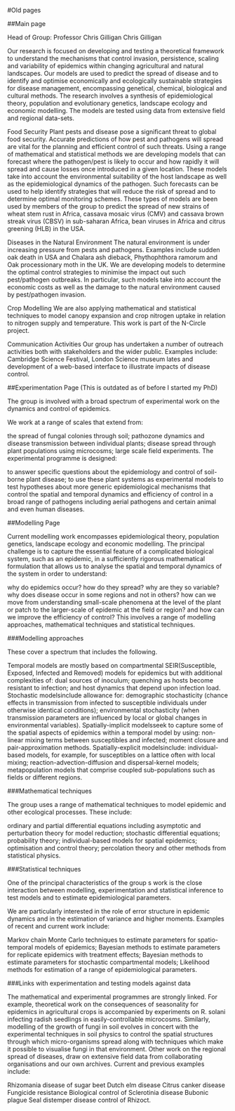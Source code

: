 #Old pages

##Main page

Head of Group: Professor Chris Gilligan
Chris Gilligan

Our research is focused on developing and testing a theoretical framework to understand the mechanisms that control invasion, persistence, scaling and variability of epidemics within changing agricultural and natural landscapes. Our models are used to predict the spread of disease and to identify and optimise economically and ecologically sustainable strategies for disease management, encompassing genetical, chemical, biological and cultural methods. The research involves a synthesis of epidemiological theory, population and evolutionary genetics, landscape ecology and economic modelling. The models are tested using data from extensive field and regional data-sets.

Food Security
Plant pests and disease pose a significant threat to global food security. Accurate predictions of how pest and pathogens will spread are vital for the planning and efficient control of such threats. Using a range of mathematical and statistical methods we are developing models that can forecast where the pathogen/pest is likely to occur and how rapidly it will spread and cause losses once introduced in a given location. These models take into account the environmental suitability of the host landscape as well as the epidemiological dynamics of the pathogen. Such forecasts can be used to help identify strategies that will reduce the risk of spread and to determine optimal monitoring schemes. These types of models are been used by members of the group to predict the spread of new strains of wheat stem rust in Africa, cassava mosaic virus (CMV) and cassava brown streak virus (CBSV) in sub-saharan Africa, bean viruses in Africa and citrus greening (HLB) in the USA.

Diseases in the Natural Environment
The natural environment is under increasing pressure from pests and pathogens. Examples include sudden oak death in USA and Chalara ash dieback, Phythophthora ramorum and Oak processionary moth in the UK. We are developing models to determine the optimal control strategies to minimise the impact out such pest/pathogen outbreaks. In particular, such models take into account the economic costs as well as the damage to the natural environment caused by pest/pathogen invasion.

Crop Modelling
We are also applying mathematical and statistical techniques to model canopy expansion and crop nitrogen uptake in relation to nitrogen supply and temperature. This work is part of the N-Circle project.

Communication Activities
Our group has undertaken a number of outreach activities both with stakeholders and the wider public. Examples include: Cambridge Science Festival, London Science museum lates and development of a web-based interface to illustrate impacts of disease control.


##Experimentation Page
(This is outdated as of before I started my PhD)

The group is involved with a broad spectrum of experimental work on the dynamics and control of epidemics. 

We work at a range of scales that extend from:

the spread of fungal colonies through soil;
pathozone dynamics and disease transmission between individual plants;
disease spread through plant populations using microcosms;
large scale field experiments.
The experimental programme is designed:

to answer specific questions about the epidemiology and control of soil-borne plant disease;
to use these plant systems as experimental models to test hypotheses about more generic epidemiological mechanisms that control the spatial and temporal dynamics and efficiency of control in a broad range of pathogens including aerial pathogens and certain animal and even human diseases.

##Modelling Page

Current modelling work encompasses epidemiological theory, population genetics, landscape ecology and economic modelling. The principal challenge is to capture the essential feature of a complicated biological system, such as an epidemic, in a sufficiently rigorous mathematical formulation that allows us to analyse the spatial and temporal dynamics of the system in order to understand:

why do epidemics occur?
how do they spread?
why are they so variable?
why does disease occur in some regions and not in others?
how can we move from understanding small-scale phenomena at the level of the plant or patch to the larger-scale of epidemic at the field or region?
and how can we improve the efficiency of control?
This involves a range of modelling approaches, mathematical techniques and statistical techniques.

###Modelling approaches

These cover a spectrum that includes the following.

Temporal models are mostly based on compartmental SEIR(Susceptible, Exposed, Infected and Removed) models for epidemics but with additional complexities of:
dual sources of inoculum;
quenching as hosts become resistant to infection;
and host dynamics that depend upon infection load.
Stochastic modelsinclude allowance for:
demographic stochasticity (chance effects in transmission from infected to susceptible individuals under otherwise identical conditions);
environmental stochasticity (when transmission parameters are influenced by local or global changes in environmental variables).
Spatially-implicit modelsseek to capture some of the spatial aspects of epidemics within a temporal model by using:
non-linear mixing terms between susceptibles and infected;
moment closure and pair-approximation methods.
Spatially-explicit modelsinclude:
individual-based models, for example, for susceptibles on a lattice often with local mixing;
reaction-advection-diffusion and dispersal-kernel models;
metapopulation models that comprise coupled sub-populations such as fields or different regions.

###Mathematical techniques

The group uses a range of mathematical techniques to model epidemic and other ecological processes. These include:

ordinary and partial differential equations including asymptotic and perturbation theory for model reduction;
stochastic differential equations;
probability theory;
individual-based models for spatial epidemics;
optimisation and control theory;
percolation theory and other methods from statistical physics.

###Statistical techniques

One of the principal characteristics of the group s work is the close interaction between modelling, experimentation and statistical inference to test models and to estimate epidemiological parameters.

We are particularly interested in the role of error structure in epidemic dynamics and in the estimation of variance and higher moments. Examples of recent and current work include:

Markov chain Monte Carlo techniques to estimate parameters for spatio-temporal models of epidemics;
Bayesian methods to estimate parameters for replicate epidemics with treatment effects;
Bayesian methods to estimate parameters for stochastic compartmental models;
Likelihood methods for estimation of a range of epidemiological parameters.

###Links with experimentation and testing models against data

The mathematical and experimental programmes are strongly linked. For example, theoretical work on the consequences of seasonality for epidemics in agricultural crops is accompanied by experiments on R. solani infecting radish seedlings in easily-controllable microcosms. Similarly, modelling of the growth of fungi in soil evolves in concert with the experimental techniques in soil physics to control the spatial structures through which micro-organisms spread along with techniques which make it possible to visualise fungi in that environment. Other work on the regional spread of diseases, draw on extensive field data from collaborating organisations and our own archives. Current and previous examples include:

Rhizomania disease of sugar beet
Dutch elm disease
Citrus canker disease
Fungicide resistance
Biological control of Sclerotinia disease
Bubonic plague
Seal distemper disease
control of Rhizoct.
